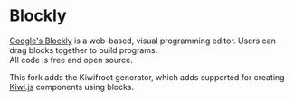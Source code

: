# Blockly

[Google's Blockly](https://developers.google.com/blockly/) is a web-based, 
visual programming editor.  Users can drag blocks together to build programs.  
All code is free and open source.

This fork adds the Kiwifroot generator, which adds supported for creating 
[Kiwi.js](http://www.kiwijs.org/) components using blocks.